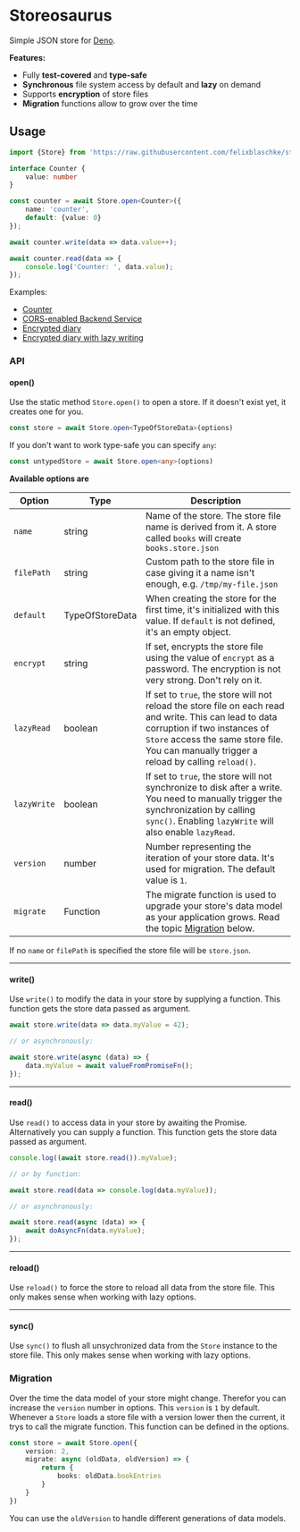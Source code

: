 # Storeosaurus

Simple JSON store for [Deno](https://deno.land).

**Features:**

- Fully **test-covered** and **type-safe**
- **Synchronous** file system access by default and **lazy** on demand
- Supports **encryption** of store files
- **Migration** functions allow to grow over the time


## Usage

```ts
import {Store} from 'https://raw.githubusercontent.com/felixblaschke/storeosaurus/master/mod.ts';

interface Counter {
    value: number
}

const counter = await Store.open<Counter>({
    name: 'counter',
    default: {value: 0}
});

await counter.write(data => data.value++);

await counter.read(data => {
    console.log('Counter: ', data.value);
});
```

Examples:

- [Counter](examples/counter.ts)
- [CORS-enabled Backend Service](examples/backend.ts)
- [Encrypted diary](examples/encryption.ts)
- [Encrypted diary with lazy writing](examples/lazy.ts)

### API

#### open()

Use the static method `Store.open()` to open a store. If it doesn't exist yet, it creates one for you.

```ts
const store = await Store.open<TypeOfStoreData>(options)
```

If you don't want to work type-safe you can specify `any`:

```ts
const untypedStore = await Store.open<any>(options)
```

**Available options are**

| Option | Type | Description |
| - | - | - |
| `name` | string | Name of the store. The store file name is derived from it. A store called `books` will create `books.store.json` |
| `filePath` | string | Custom path to the store file in case giving it a name isn't enough, e.g. `/tmp/my-file.json` |
| `default` | TypeOfStoreData | When creating the store for the first time, it's initialized with this value. If `default` is not defined, it's an empty object.
| `encrypt` | string | If set, encrypts the store file using the value of `encrypt` as a password. The encryption is not very strong. Don't rely on it. |
| `lazyRead` | boolean | If set to `true`, the store will not reload the store file on each read and write. This can lead to data corruption if two instances of `Store` access the same store file. You can manually trigger a reload by calling `reload()`. |
| `lazyWrite` | boolean | If set to `true`, the store will not synchronize to disk after a write. You need to manually trigger the synchronization by calling `sync()`. Enabling `lazyWrite` will also enable `lazyRead`. |
| `version` | number | Number representing the iteration of your store data. It's used for migration. The default value is `1`.|
| `migrate` | Function | The migrate function is used to upgrade your store's data model as your application grows. Read the topic [Migration](#migration) below. |

If no `name` or `filePath` is specified the store file will be `store.json`.

---

#### write()

Use `write()` to modify the data in your store by supplying a function. This function gets the store data passed as argument.

```ts
await store.write(data => data.myValue = 42);

// or asynchronously:

await store.write(async (data) => {
    data.myValue = await valueFromPromiseFn();
});
```
---

#### read()

Use `read()` to access data in your store by awaiting the Promise. Alternatively you can supply a function. This function gets the store data passed as argument.

```ts
console.log((await store.read()).myValue);

// or by function:

await store.read(data => console.log(data.myValue));

// or asynchronously:

await store.read(async (data) => {
    await doAsyncFn(data.myValue);
});
```

---

#### reload()

Use `reload()` to force the store to reload all data from the store file. This only makes sense when working with lazy options.

---

#### sync()

Use `sync()` to flush all unsychronized data from the `Store` instance to the store file. This only makes sense when working with lazy options.


### Migration

Over the time the data model of your store might change. Therefor you can increase the `version` number in options. This `version` is `1` by default. Whenever a `Store` loads a store file with a version lower then the current, it trys to call the migrate function. This function can be defined in the options.

```ts
const store = await Store.open({
    version: 2,
    migrate: async (oldData, oldVersion) => {
        return {
            books: oldData.bookEntries
        }
    }
})
```

You can use the `oldVersion` to handle different generations of data models.